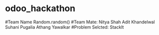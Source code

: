 # odoo_hackathon
#Team Name
Random.random()
#Team Mate:
Nitya Shah
Adit Khandelwal
Suhani Pugalia
Athang Yawalkar
#Problem Selcted:
StackIt
